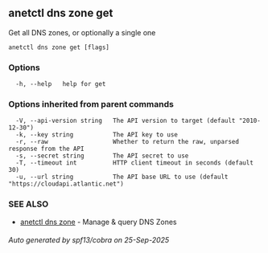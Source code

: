 ## anetctl dns zone get

Get all DNS zones, or optionally a single one

```
anetctl dns zone get [flags]
```

### Options

```
  -h, --help   help for get
```

### Options inherited from parent commands

```
  -V, --api-version string   The API version to target (default "2010-12-30")
  -k, --key string           The API key to use
  -r, --raw                  Whether to return the raw, unparsed response from the API
  -s, --secret string        The API secret to use
  -T, --timeout int          HTTP client timeout in seconds (default 30)
  -u, --url string           The API base URL to use (default "https://cloudapi.atlantic.net")
```

### SEE ALSO

* [anetctl dns zone](anetctl_dns_zone.md)	 - Manage & query DNS Zones

###### Auto generated by spf13/cobra on 25-Sep-2025
